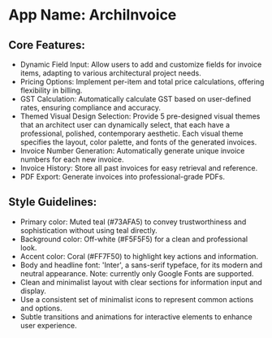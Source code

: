 # **App Name**: ArchiInvoice

## Core Features:

- Dynamic Field Input: Allow users to add and customize fields for invoice items, adapting to various architectural project needs.
- Pricing Options: Implement per-item and total price calculations, offering flexibility in billing.
- GST Calculation: Automatically calculate GST based on user-defined rates, ensuring compliance and accuracy.
- Themed Visual Design Selection: Provide 5 pre-designed visual themes that an architect user can dynamically select, that each have a professional, polished, contemporary aesthetic. Each visual theme specifies the layout, color palette, and fonts of the generated invoices.
- Invoice Number Generation: Automatically generate unique invoice numbers for each new invoice.
- Invoice History: Store all past invoices for easy retrieval and reference.
- PDF Export: Generate invoices into professional-grade PDFs.

## Style Guidelines:

- Primary color: Muted teal (#73AFA5) to convey trustworthiness and sophistication without using teal directly.
- Background color: Off-white (#F5F5F5) for a clean and professional look.
- Accent color: Coral (#FF7F50) to highlight key actions and information.
- Body and headline font: 'Inter', a sans-serif typeface, for its modern and neutral appearance. Note: currently only Google Fonts are supported.
- Clean and minimalist layout with clear sections for information input and display.
- Use a consistent set of minimalist icons to represent common actions and options.
- Subtle transitions and animations for interactive elements to enhance user experience.